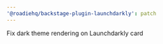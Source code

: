 ```yaml
---
'@roadiehq/backstage-plugin-launchdarkly': patch
---
```


Fix dark theme rendering on Launchdarkly card
